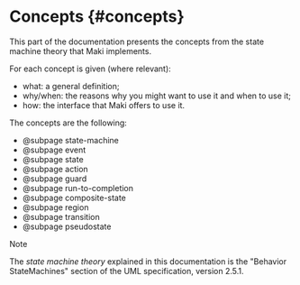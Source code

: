 # Concepts {#concepts}

This part of the documentation presents the concepts from the state machine theory that Maki implements.

For each concept is given (where relevant):
* what: a general definition;
* why/when: the reasons why you might want to use it and when to use it;
* how: the interface that Maki offers to use it.

The concepts are the following:
* @subpage state-machine
* @subpage event
* @subpage state
* @subpage action
* @subpage guard
* @subpage run-to-completion
* @subpage composite-state
* @subpage region
* @subpage transition
* @subpage pseudostate

> [!note]
> The *state machine theory* explained in this documentation is the "Behavior StateMachines" section of the UML specification, version 2.5.1.
